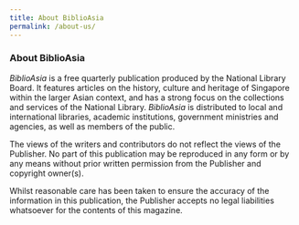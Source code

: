 ```yaml
---
title: About BiblioAsia
permalink: /about-us/
---
```


### **About BiblioAsia**

*BiblioAsia* is a free quarterly publication produced by the National Library Board. It features articles on the history, culture and heritage of Singapore within the larger Asian context, and has a strong focus on the collections and services of the National Library. *BiblioAsia* is distributed to local and international libraries, academic institutions, government ministries and agencies, as well as members of the public.

 

The views of the writers and contributors do not reflect the views of the Publisher. No part of this publication may be reproduced in any form or by any means without prior written permission from the Publisher and copyright owner(s).

Whilst reasonable care has been taken to ensure the accuracy of the information in this publication, the Publisher accepts no legal liabilities whatsoever for the contents of this magazine.
